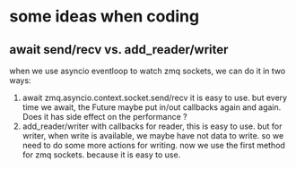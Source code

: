 # some ideas when coding

## await send/recv vs. add_reader/writer
when we use asyncio eventloop to watch zmq sockets, we can do it in two ways:
1. await zmq.asyncio.context.socket.send/recv
	it is easy to use. but every time we await, the Future maybe put in/out 
	callbacks again and again. Does it has side effect on the performance ?
2. add_reader/writer with callbacks
	for reader, this is easy to use. but for writer, when write is available, 
	we maybe have not data to write. so we need to do some more actions for 
	writing.
now we use the first method for zmq sockets. because it is easy to use.
